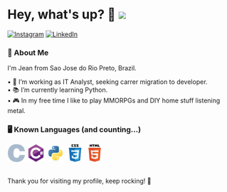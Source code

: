 # Hey, what's up? 👋 ![](https://komarev.com/ghpvc/?username=seasky2&color=blue&style=plastic&label=Visitors)
[![Instagram](https://img.shields.io/badge/-Instagram-E4405F?style=plastic)](https://www.instagram.com/jeanfaquim)
[![LinkedIn](https://img.shields.io/badge/-LinkedIn-0077B5?style=plastic)](https://www.linkedin.com/in/jeanfaqum)

### 👦​ About Me

I'm Jean from Sao Jose do Rio Preto, Brazil.

• 💼 I’m working as IT Analyst, seeking carrer migration to developer.<br>
• 📚​ I’m currently learning Python.<br>
• 🎮​ In my free time I like to play MMORPGs and DIY home stuff listening metal.<br>

### 🖥️​​ Known Languages (and counting...)

<div>
  <img src="https://raw.githubusercontent.com/devicons/devicon/master/icons/c/c-original.svg" height="40" alt="go logo"  />
  <img src="https://raw.githubusercontent.com/devicons/devicon/master/icons/csharp/csharp-original.svg" height="40" alt="go logo"  />
  <img src="https://raw.githubusercontent.com/devicons/devicon/master/icons/python/python-original.svg" height="40" alt="go logo"  />
  <img src="https://raw.githubusercontent.com/devicons/devicon/master/icons/css3/css3-original-wordmark.svg" height="40" alt="go logo"  />
  <img src="https://raw.githubusercontent.com/devicons/devicon/master/icons/html5/html5-original-wordmark.svg" height="40" alt="go logo"  />
</div><br>

Thank you for visiting my profile, keep rocking! 🎸​
